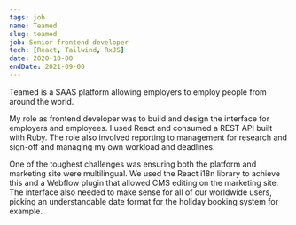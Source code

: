 ```yaml
---
tags: job
name: Teamed
slug: teamed
job: Senior frontend developer
tech: [React, Tailwind, RxJS]
date: 2020-10-00
endDate: 2021-09-00
---
```


Teamed is a SAAS platform allowing employers to employ people from around the world.

My role as frontend developer was to build and design the interface for employers and employees. I used React and consumed a REST API built with Ruby. The role also involved reporting to management for research and sign-off and managing my own workload and deadlines.

One of the toughest challenges was ensuring both the platform and marketing site were multilingual. We used the React i18n library to achieve this and a Webflow plugin that allowed CMS editing on the marketing site. The interface also needed to make sense for all of our worldwide users, picking an understandable date format for the holiday booking system for example.
